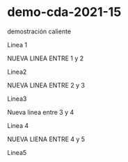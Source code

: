 # demo-cda-2021-15
demostración caliente

Linea 1

NUEVA LINEA ENTRE 1 y 2

Linea2

NUEVA LINEA ENTRE 2 y 3

Linea3

Nueva linea entre 3 y 4

Linea 4

NUEVA LIENA ENTRE 4 y 5

Linea5
